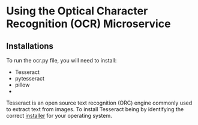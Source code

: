 <h1>Using the Optical Character Recognition (OCR) Microservice</h1>

<h2>Installations</h2>
To run the ocr.py file, you will need to install:
<ul><li>Tesseract</li>
<li>pytesseract</li>
<li>pillow<li></ul>

Tesseract is an open source text recognition (ORC) engine commonly used to extract text from images. 
To install Tesseract being by identifying the correct <a href='https://tesseract-ocr.github.io/tessdoc/Installation.html'>installer</a> for your operating system. 